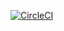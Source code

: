 [![CircleCI](https://circleci.com/gh/ApexCargos/FEBookingAndCollections.svg?style=svg)](https://circleci.com/gh/ApexCargos/FEBookingAndCollections)